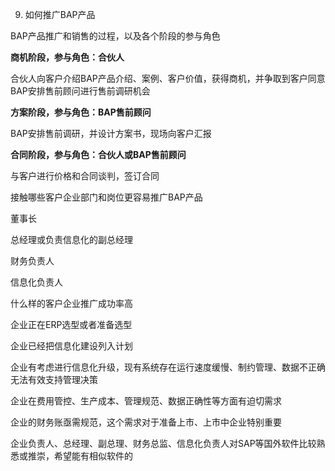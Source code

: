 9. 如何推广BAP产品

BAP产品推广和销售的过程，以及各个阶段的参与角色

**商机阶段，参与角色：合伙人**

合伙人向客户介绍BAP产品介绍、案例、客户价值，获得商机，并争取到客户同意BAP安排售前顾问进行售前调研机会

**方案阶段，参与角色：BAP售前顾问**

BAP安排售前调研，并设计方案书，现场向客户汇报

**合同阶段，参与角色：合伙人或BAP售前顾问**

与客户进行价格和合同谈判，签订合同

接触哪些客户企业部门和岗位更容易推广BAP产品

董事长

总经理或负责信息化的副总经理

财务负责人

信息化负责人

什么样的客户企业推广成功率高

企业正在ERP选型或者准备选型

 企业已经把信息化建设列入计划
 
 企业有考虑进行信息化升级，现有系统存在运行速度缓慢、制约管理、数据不正确无法有效支持管理决策

企业在费用管控、生产成本、管理规范、数据正确性等方面有迫切需求

企业的财务账亟需规范，这个需求对于准备上市、上市中企业特别重要

 企业负责人、总经理、副总理、财务总监、信息化负责人对SAP等国外软件比较熟悉或推崇，希望能有相似软件的

 